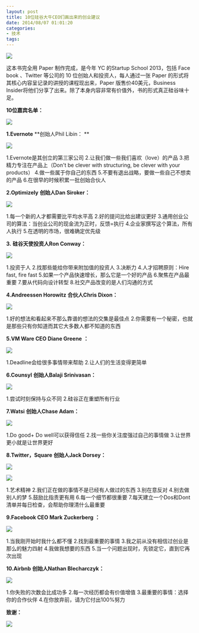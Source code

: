 ```yaml
---
layout: post
title: 10位硅谷大牛CEO们画出来的创业建议
date: 2014/08/07 01:01:20
categories: 
- 技术
tags: 
---
```


![][1]

这本书完全用 Paper 制作完成，是今年 YC 的Startup School 2013，包括 Face book 、Twitter 等公司的 10 位创始人和投资人，每人通过一张 Paper 的形式将其核心内容呈记录的讲授的课程现出来，Paper 版售价40美元，Business Insider将他们分享了出来。除了本身内容非常有价值外，书的形式真正硅谷味十足。

**10位嘉宾名单：** 

![][2]

**1.Evernote** **创始人Phil Libin： ** 

![][3]

1.Evernote是其创立的第三家公司 
2.让我们做一些我们喜欢（love）的产品 
3.把精力专注在产品上（Don't be clever with structuring, be clever with your products） 
4.做一些属于你自己的东西 
5.不要有退出战略，要做一些自己不想卖的产品 6.在很早的时候积累一批创始合伙人

**2.Optimizely** **创始人Dan Siroker：** 

![][2]

1.每一个新的人才都需要比平均水平高 
2.好的提问比给出建议更好
3.通用创业公司的算法：当创业公司的现金流为正时，反馈=执行 
4.企业家撰写这个算法，所有人执行 
5.在透明的市场，很难确定优先级

**3.** **硅谷天使投资人Ron Conway：** 

![][4]

1.投资于人 2.找那些能给你带来附加值的投资人 
3.决断力 
4.人才招聘原则：Hire fast, fire fast 
5.如果一个产品快速增长，那么它是一个好的产品 
6.聚焦在产品最重要 
7.要从代码向设计转型 
8.社交产品改变的是人们沟通的方式

**4.Andreessen Horowitz** **合伙人Chris Dixon：** 

![][5]

1.好的想法和看起来不那么靠谱的想法的交集是最佳点 
2.你需要有一个秘密，也就是那些只有你知道而其它大多数人都不知道的东西

**5.VM Ware CEO Diane Greene** **：** 

![][6]

1.Deadline会给很多事情带来帮助 
2.让人们的生活变得更简单

**6.Counsyl** **创始人Balaji Srinivasan：** 

![][6]

1.尝试时刻保持与众不同 
2.硅谷正在重塑所有行业

**7.Watsi** **创始人Chase Adam：** 

![][6]

1.Do good+ Do well可以获得信任 
2.找一些你关注度强过自己的事情做 
3.让世界更小就是让世界更好

**8.Twitter，Square** **创始人Jack Dorsey：** 

![][7]

![](http://pics.naaln.com/blog/2019-01-14-061700.jpg)

1.艺术精神 
2.我们正在做的事情不是已经有人做过的东西 
3.别在意反对 
4.别去做别人的梦 
5.鼓励比指责更有用 
6.每一个细节都很重要 
7.每天建立一个Dos和Dont清单并每日检查，会帮助你理清什么最重要

**9.Facebook CEO Mark Zuckerberg** **：** 

![][8]

1.当我刚开始时我什么都不懂 
2.找到最重要的事情 
3.我之前从没有相信过创业是那么的魅力四射 
4.我做我想要的东西 
5.当一个问题出现时，先锁定它，直到它再次出现

**10.Airbnb** **创始人Nathan Blecharczyk：** 

![][9]

1.你失败的次数会比成功多 
2.每一次经历都会有价值增值 
3.最重要的事情：选择你的合作伙伴 
4.在你放弃前，请为它付出100%努力

**致谢：** 

![][10]

 

[1]: https://ww1.sinaimg.cn/large/006tNc79gw1f510d81w3tj30iw0e6jti

[2]: https://ww1.sinaimg.cn/large/006tNc79gw1f510dcrtg0j30hs0dcaaq

[3]: https://ww2.sinaimg.cn/large/006tNc79gw1f510dj6z4wj30hs0dcdho

[4]: https://ww1.sinaimg.cn/large/006tNc79gw1f510dmujgmj30hs0dc75t

[5]: https://ww4.sinaimg.cn/large/006tNc79gw1f510ds0sxrj30hs0dcq4u

[6]: https://ww2.sinaimg.cn/large/006tNc79gw1f510dxjdb2j30hs0dcjt0

[7]: https://ww2.sinaimg.cn/large/006tNc79gw1f510e0l9w6j30hs0dcq4n

[8]: https://ww3.sinaimg.cn/large/006tNc79gw1f510e4rhifj30hs0dcdh0

[9]: https://ww2.sinaimg.cn/large/006tNc79gw1f510eamnlkj30hs0dctab

[10]: https://ww2.sinaimg.cn/large/006tNc79gw1f510ef4815j30hs0dcjsk
